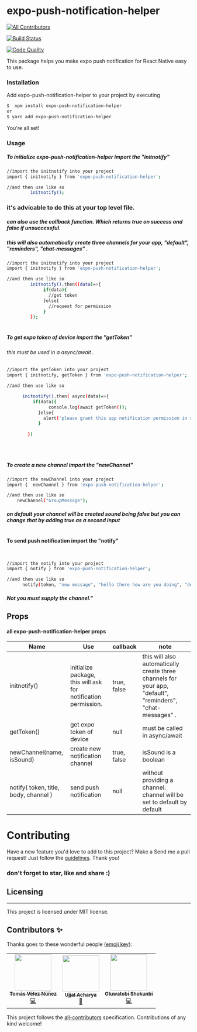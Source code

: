 # expo-push-notification-helper 
<!-- ALL-CONTRIBUTORS-BADGE:START - Do not remove or modify this section -->
[![All Contributors](https://img.shields.io/badge/all_contributors-3-orange.svg?style=flat-square)](#contributors-)
<!-- ALL-CONTRIBUTORS-BADGE:END -->


[![Build Status](https://travis-ci.com/just1and0/object-to-array-convert.svg?branch=master)](https://travis-ci.com/just1and0/expo-push-notification-helper/)

[![Code Quality](https://scrutinizer-ci.com/g/just1and0/expo-push-notification-helper/badges/quality-score.png?b=master)](https://scrutinizer-ci.com/g/just1and0/expo-push-notification-helper/?branch=master)

This package helps you make expo push notification for React Native  easy to use.

### Installation

Add expo-push-notification-helper to your project by executing

```sh
$  npm install expo-push-notification-helper
or
$ yarn add expo-push-notification-helper
```
You're all set!
 
 
### Usage

##### To initialize expo-push-notification-helper import the "initnotify"

```sh
//import the initnotify into your project
import { initnotify } from 'expo-push-notification-helper';

//and then use like so
         initnotify();

```
### it's advicable to do this at your top level file.

#####  can also use the callback function. Which returns true on success and false if unsuccessful.
##### this will also automatically create three channels for your app, "default", "reminders", "chat-messages" .

```sh
//import the initnotify into your project
import { initnotify } from 'expo-push-notification-helper';

//and then use like so
         initnotify().then((data)=>{
              if(data){
                //get token
              }else{
                //request for permission
              }
         });

```

#

##### To get expo token of device import the "getToken"
###### this must be used in a async/await .

```sh
//import the getToken into your project
import { initnotify, getToken } from 'expo-push-notification-helper';

//and then use like so

      initnotify().then( async(data)=>{
          if(data){
                console.log(await getToken());
            }else{
              alert('please grant this app notification permission in settings.')
            }
       
        })




```
#


##### To  create a new channel import the "newChannel"

```sh
//import the newChannel into your project 
import {  newChannel } from 'expo-push-notification-helper';

//and then use like so 
    newChannel("GroupMessage");

```
##### on default your channel will be created sound being false but you can change that by adding true as a second input

#


#### To send push notification import the "notify"

```sh


//import the notify into your project 
import { notify } from 'expo-push-notification-helper';

//and then use like so 
      notify(token, "new message", "hello there how are you doing", "default")

```

##### Not you must supply the channel."




## Props

#### all expo-push-notification-helper props

| Name | Use | callback | note |
| ------ | ------ | ------ | ------ |
| initnotify() | initialize package, this will ask for notification permission. | true, false | this will also automatically create three channels for your app, "default", "reminders", "chat-messages" .|
| getToken() | get expo token of device | null | must be called in async/await |
| newChannel(name, isSound) | create new notification channel | true, false | isSound is a boolean |
| notify( token, title, body, channel ) |  send push notification| null | without providing a channel. channel will be set to default by default |



# Contributing
Have a new feature you'd love to add to this project? Make a Send me a pull request! Just follow the [guidelines](https://github.com/just1and0/expo-push-notification-helper/blob/master/contribute.md). Thank you!




### don't forget to star, like and share :)


## Licensing
----

This project is licensed under MIT license.

## Contributors ✨

Thanks goes to these wonderful people ([emoji key](https://allcontributors.org/docs/en/emoji-key)):

<!-- ALL-CONTRIBUTORS-LIST:START - Do not remove or modify this section -->
<!-- prettier-ignore-start -->
<!-- markdownlint-disable -->
<table>
  <tr>
    <td align="center"><a href="https://github.com/txvnt"><img src="https://avatars0.githubusercontent.com/u/43381969?v=4" width="100px;" alt=""/><br /><sub><b>Tomás Vélez Núñez</b></sub></a><br /><a href="https://github.com/just1and0/expo-push-notification-helper/commits?author=txvnt" title="Code">💻</a></td>
    <td align="center"><a href="http://www.ujjalacharya.com.np"><img src="https://avatars3.githubusercontent.com/u/19649166?v=4" width="100px;" alt=""/><br /><sub><b>Ujjal Acharya</b></sub></a><br /><a href="https://github.com/just1and0/expo-push-notification-helper/commits?author=ujjalacharya" title="Documentation">📖</a></td>
    <td align="center"><a href="https://linksnest.com/just1and0"><img src="https://avatars3.githubusercontent.com/u/17249207?v=4" width="100px;" alt=""/><br /><sub><b>Oluwatobi Shokunbi </b></sub></a><br /><a href="https://github.com/just1and0/expo-push-notification-helper/commits?author=just1and0" title="Code">💻</a></td>
  </tr>
</table>

<!-- markdownlint-enable -->
<!-- prettier-ignore-end -->
<!-- ALL-CONTRIBUTORS-LIST:END -->

This project follows the [all-contributors](https://github.com/all-contributors/all-contributors) specification. Contributions of any kind welcome!